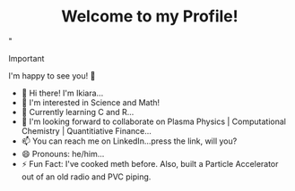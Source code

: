 <div align="center">
    <h1>Welcome to my Profile!</h1>
</div>"

> [!Important]
> I'm happy to see you! 🤩

- 👋 Hi there! I'm Ikiara...
- 👀 I'm interested in Science and Math!
- 🌱 Currently learning C and R...
- 💞 I'm looking forward to collaborate on Plasma Physics | Computational Chemistry | Quantitiative Finance...
- 📫 You can reach me on LinkedIn...press the link, will you?
- 😄 Pronouns: he/him...
- ⚡ Fun Fact: I've cooked meth before. Also, built a Particle Accelerator out of an old radio and PVC piping. 

